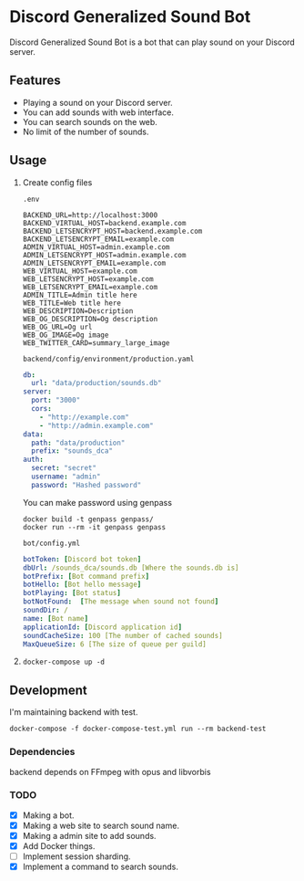 # Discord Generalized Sound Bot

Discord Generalized Sound Bot is a bot that can play sound on your Discord server.

## Features

* Playing a sound on your Discord server.
* You can add sounds with web interface.
* You can search sounds on the web.
* No limit of the number of sounds.

## Usage

1. Create config files

      `.env`

      ```shell
      BACKEND_URL=http://localhost:3000
      BACKEND_VIRTUAL_HOST=backend.example.com
      BACKEND_LETSENCRYPT_HOST=backend.example.com
      BACKEND_LETSENCRYPT_EMAIL=example.com
      ADMIN_VIRTUAL_HOST=admin.example.com
      ADMIN_LETSENCRYPT_HOST=admin.example.com
      ADMIN_LETSENCRYPT_EMAIL=example.com
      WEB_VIRTUAL_HOST=example.com
      WEB_LETSENCRYPT_HOST=example.com
      WEB_LETSENCRYPT_EMAIL=example.com
      ADMIN_TITLE=Admin title here
      WEB_TITLE=Web title here
      WEB_DESCRIPTION=Description
      WEB_OG_DESCRIPTION=Og description
      WEB_OG_URL=Og url
      WEB_OG_IMAGE=Og image
      WEB_TWITTER_CARD=summary_large_image
      ```

      `backend/config/environment/production.yaml`

      ```yaml
      db:
        url: "data/production/sounds.db"
      server:
        port: "3000"
        cors:
          - "http://example.com"
          - "http://admin.example.com"
      data:
        path: "data/production"
        prefix: "sounds_dca"
      auth:
        secret: "secret"
        username: "admin"
        password: "Hashed password"
      ```

      You can make password using genpass

      ```shell
      docker build -t genpass genpass/
      docker run --rm -it genpass genpass
      ```

      `bot/config.yml`

      ```yaml
      botToken: [Discord bot token]
      dbUrl: /sounds_dca/sounds.db [Where the sounds.db is]
      botPrefix: [Bot command prefix]
      botHello: [Bot hello message]
      botPlaying: [Bot status]
      botNotFound:  [The message when sound not found]
      soundDir: /
      name: [Bot name]
      applicationId: [Discord application id]
      soundCacheSize: 100 [The number of cached sounds]
      MaxQueueSize: 6 [The size of queue per guild]
      ```

1. `docker-compose up -d`


## Development

I'm maintaining backend with test.

```shell
docker-compose -f docker-compose-test.yml run --rm backend-test
```

### Dependencies

backend depends on FFmpeg with opus and libvorbis

### TODO

- [x] Making a bot.
- [x] Making a web site to search sound name.
- [x] Making a admin site to add sounds.
- [x] Add Docker things.
- [ ] Implement session sharding.
- [x] Implement a command to search sounds.